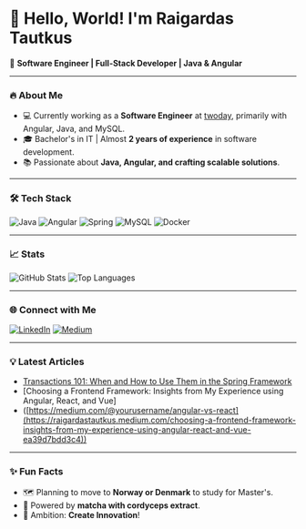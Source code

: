 # 👋 Hello, World! I'm Raigardas Tautkus 

🚀 **Software Engineer | Full-Stack Developer | Java & Angular**

---

### 🔥 About Me
- 💻 Currently working as a **Software Engineer** at [twoday](https://twoday.com), primarily with Angular, Java, and MySQL.
- 🎓 Bachelor's in IT | Almost **2 years of experience** in software development.
- 📚 Passionate about **Java, Angular, and crafting scalable solutions**.

---

### 🛠️ Tech Stack
![Java](https://img.shields.io/badge/-Java-007396?logo=java&logoColor=white&style=flat)
![Angular](https://img.shields.io/badge/-Angular-DD0031?logo=angular&logoColor=white&style=flat)
![Spring](https://img.shields.io/badge/-Spring-6DB33F?logo=spring&logoColor=white&style=flat)
![MySQL](https://img.shields.io/badge/-MySQL-4479A1?logo=mysql&logoColor=white&style=flat)
![Docker](https://img.shields.io/badge/-Docker-2496ED?logo=docker&logoColor=white&style=flat)

---

### 📈 Stats
![GitHub Stats](https://github-readme-stats.vercel.app/api?username=YourUsername&show_icons=true&theme=radical)
![Top Languages](https://github-readme-stats.vercel.app/api/top-langs/?username=YourUsername&layout=compact&theme=radical)

---

### 🌐 Connect with Me
[![LinkedIn](https://img.shields.io/badge/-LinkedIn-blue?logo=linkedin&logoColor=white&style=flat)]([https://www.linkedin.com/in/your-linkedin/](https://www.linkedin.com/in/raigardas-tautkus/))
[![Medium](https://img.shields.io/badge/-Medium-black?logo=medium&logoColor=white&style=flat)]([https://medium.com/@yourusername](https://medium.com/@raigardastautkus))

---

### 💡 Latest Articles
- [Transactions 101: When and How to Use Them in the Spring Framework]([https://medium.com/@yourusername/transactions-101](https://raigardastautkus.medium.com/transactions-101-when-and-how-to-use-them-in-java-spring-8c0c08531700))
- [Choosing a Frontend Framework: Insights from My Experience using Angular, React, and Vue]
- ([https://medium.com/@yourusername/angular-vs-react](https://raigardastautkus.medium.com/choosing-a-frontend-framework-insights-from-my-experience-using-angular-react-and-vue-ea39d7bdd3c4))

---

### ✨ Fun Facts
- 🗺️ Planning to move to **Norway or Denmark** to study for Master's.
- 🍵 Powered by **matcha with cordyceps extract**.
- 🎯 Ambition: **Create Innovation**!
